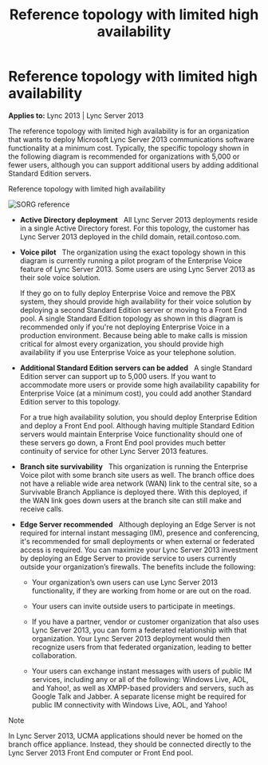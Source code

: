﻿---
title: Reference topology with limited high availability
TOCTitle: Reference topology with limited high availability
ms:assetid: a75b53a5-4951-4a2e-b261-55b1a4bf891b
ms:mtpsurl: https://msdn.microsoft.com/library/Dn465969(v=office.15)
ms:contentKeyID: 57102544
ms.date: 07/25/2014
mtps_version: v=office.15
---

# Reference topology with limited high availability


**Applies to:** Lync 2013 | Lync Server 2013

The reference topology with limited high availability is for an organization that wants to deploy Microsoft Lync Server 2013 communications software functionality at a minimum cost. Typically, the specific topology shown in the following diagram is recommended for organizations with 5,000 or fewer users, although you can support additional users by adding additional Standard Edition servers.

Reference topology with limited high availability

  
![SORG reference](images/Dn465969.SORG(Office.15).jpg "SORG reference")

  - **Active Directory deployment**   All Lync Server 2013 deployments reside in a single Active Directory forest. For this topology, the customer has Lync Server 2013 deployed in the child domain, retail.contoso.com.

  - **Voice pilot**   The organization using the exact topology shown in this diagram is currently running a pilot program of the Enterprise Voice feature of Lync Server 2013. Some users are using Lync Server 2013 as their sole voice solution.
    
    If they go on to fully deploy Enterprise Voice and remove the PBX system, they should provide high availability for their voice solution by deploying a second Standard Edition server or moving to a Front End pool. A single Standard Edition topology as shown in this diagram is recommended only if you're not deploying Enterprise Voice in a production environment. Because being able to make calls is mission critical for almost every organization, you should provide high availability if you use Enterprise Voice as your telephone solution.

  - **Additional Standard Edition servers can be added**   A single Standard Edition server can support up to 5,000 users. If you want to accommodate more users or provide some high availability capability for Enterprise Voice (at a minimum cost), you could add another Standard Edition server to this topology.
    
    For a true high availability solution, you should deploy Enterprise Edition and deploy a Front End pool. Although having multiple Standard Edition servers would maintain Enterprise Voice functionality should one of these servers go down, a Front End pool provides much better continuity of service for other Lync Server 2013 features.

  - **Branch site survivability**   This organization is running the Enterprise Voice pilot with some branch site users as well. The branch office does not have a reliable wide area network (WAN) link to the central site, so a Survivable Branch Appliance is deployed there. With this deployed, if the WAN link goes down users at the branch site can still make and receive calls.

  - **Edge Server recommended**   Although deploying an Edge Server is not required for internal instant messaging (IM), presence and conferencing, it's recommended for small deployments or when external or federated access is required. You can maximize your Lync Server 2013 investment by deploying an Edge Server to provide service to users currently outside your organization’s firewalls. The benefits include the following:
    
      - Your organization’s own users can use Lync Server 2013 functionality, if they are working from home or are out on the road.
    
      - Your users can invite outside users to participate in meetings.
    
      - If you have a partner, vendor or customer organization that also uses Lync Server 2013, you can form a federated relationship with that organization. Your Lync Server 2013 deployment would then recognize users from that federated organization, leading to better collaboration.
    
      - Your users can exchange instant messages with users of public IM services, including any or all of the following: Windows Live, AOL, and Yahoo\!, as well as XMPP-based providers and servers, such as Google Talk and Jabber. A separate license might be required for public IM connectivity with Windows Live, AOL, and Yahoo\!


> [!NOTE]
> <P>In Lync Server 2013, UCMA applications should never be homed on the branch office appliance. Instead, they should be connected directly to the Lync Server 2013 Front End computer or Front End pool.</P>


